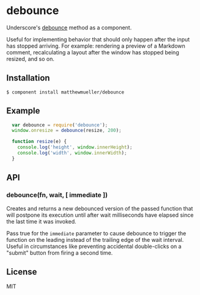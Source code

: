 
# debounce

  Underscore's [debounce](http://underscorejs.org/#debounce) method as a component.

  Useful for implementing behavior that should only happen after the input has stopped arriving. For example: rendering a preview of a Markdown comment, recalculating a layout after the window has stopped being resized, and so on.

## Installation

    $ component install matthewmueller/debounce

## Example

  ```js
    var debounce = require('debounce');
    window.onresize = debounce(resize, 200);

    function resize(e) {
      console.log('height', window.innerHeight);
      console.log('width', window.innerWidth);
    }
  ```

## API

  ### debounce(fn, wait, [ immediate ])

  Creates and returns a new debounced version of the passed function that will postpone its execution until after wait milliseconds have elapsed since the last time it was invoked.

  Pass true for the `immediate` parameter to cause debounce to trigger the function on the leading instead of the trailing edge of the wait interval. Useful in circumstances like preventing accidental double-clicks on a "submit" button from firing a second time.

## License

  MIT
